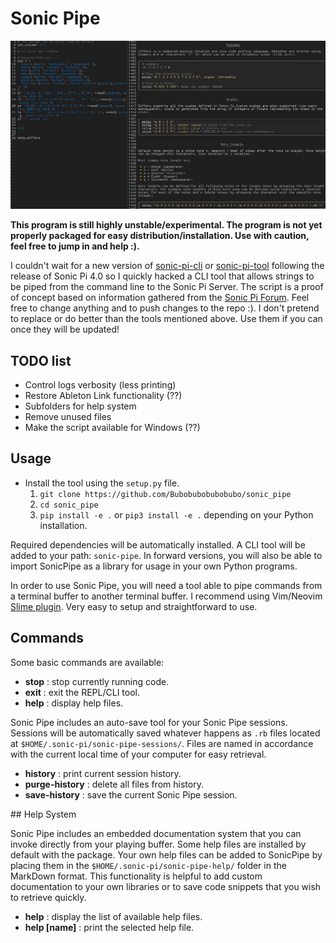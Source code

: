 # Sonic Pipe

![screenshot](docs/sonic_pipe_screenshot.png)

**This program is still highly unstable/experimental. The program is not yet properly packaged for easy distribution/installation. Use with caution, feel free to jump in and help :).**

I couldn't wait for a new version of [sonic-pi-cli](https://github.com/Widdershin/sonic-pi-cli) or [sonic-pi-tool](https://github.com/lpil/sonic-pi-tool) following the release of Sonic Pi 4.0 so I quickly hacked a CLI tool that allows strings to be piped from the command line to the Sonic Pi Server. The script is a proof of concept based on information gathered from the [Sonic Pi Forum](https://in-thread.sonic-pi.net/). Feel free to change anything and to push changes to the repo :). I don't pretend to replace or do better than the tools mentioned above. Use them if you can once they will be updated!

## TODO list

* Control logs verbosity (less printing)
* Restore Ableton Link functionality (??)
* Subfolders for help system
* Remove unused files
* Make the script available for Windows (??)

## Usage

* Install the tool using the `setup.py` file.
  1. `git clone https://github.com/Bubobubobubobubo/sonic_pipe`
  2. `cd sonic_pipe`
  3. `pip install -e .` or `pip3 install -e .` depending on your Python installation.

Required dependencies will be automatically installed. A CLI tool will be added to your path: `sonic-pipe`. In forward versions, you will also be able to import SonicPipe as a library for usage in your own Python programs.

In order to use Sonic Pipe, you will need a tool able to pipe commands from a terminal buffer to another terminal buffer. I recommend using Vim/Neovim [Slime plugin](https://github.com/jpalardy/vim-slime). Very easy to setup and straightforward to use.

## Commands

Some basic commands are available:

* **stop** : stop currently running code.
* **exit** : exit the REPL/CLI tool.
* **help** : display help files.

Sonic Pipe includes an auto-save tool for your Sonic Pipe sessions. Sessions will be automatically saved whatever happens as `.rb` files located at `$HOME/.sonic-pi/sonic-pipe-sessions/`. Files are named in accordance with the current local time of your computer for easy retrieval.

* **history** : print current session history.
* **purge-history** : delete all files from history.
* **save-history** : save the current Sonic Pipe session.

## Help System

Sonic Pipe includes an embedded documentation system that you can invoke directly from your playing buffer. Some help files are installed by default with the package. Your own help files can be added to SonicPipe by placing them in the `$HOME/.sonic-pi/sonic-pipe-help/` folder in the MarkDown format. This
functionality is helpful to add custom documentation to your own libraries or to save code snippets that you wish to retrieve quickly.

* **help** : display the list of available help files.
* **help [name]** : print the selected help file.